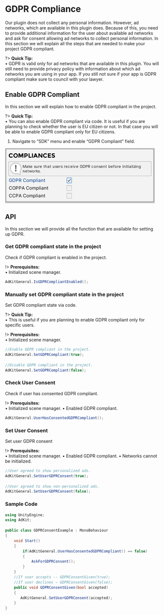 # GDPR Compliance

Our plugin does not collect any personal information. However, ad networks, which are available in this plugin does. Because of this, you need to provide additional information for the user about available ad networks and ask for consent allowing ad networks to collect personal information. In this section we will explain all the steps that are needed to make your project GDPR compliant.  

?> **Quick Tip:**  
•	GDPR is valid only for ad networks that are available in this plugin. You will still need to provide privacy policy with information about which ad networks you are using in your app. If you still not sure if your app is GDPR compliant make sure to council with your lawyer.

## Enable GDPR Compliant

In this section we will explain how to enable GDPR compliant in the project.

?> **Quick Tip:**  
•	You can also enable GDPR compliant via code. It is useful if you are planning to check whether the user is EU citizen or not. In that case you will be able to enable GDPR compliant only for EU citizens. 
 
1.	Navigate to “SDK” menu and enable “GDPR Compliant” field.

![Compliances Section](../images/gdpr/1.png ":size=400 :class=center")

## API

In this section we will provide all the function that are available for setting up GDPR.

### Get GDPR compliant state in the project

Check if GDPR compliant is enabled in the project.

!> **Prerequisites:**  
•	Initialized scene manager.

```csharp
AdKitGeneral.IsGDPRCompliantEnabled();
```

### Manually set GDPR compliant state in the project

Set GDPR compliant state via code.

?> **Quick Tip:**  
•	This is useful if you are planning to enable GDPR compliant only for specific users. 

!> **Prerequisites:**  
•	Initialized scene manager.

```csharp
//Enable GDPR compliant in the project.
AdKitGeneral.SetGDPRCompliant(true);

//Disable GDPR compliant in the project.
AdKitGeneral.SetGDPRCompliant(false);
```

### Check User Consent

Check if user has consented GDPR compliant.

!> **Prerequisites:**  
•	Initialized scene manager.
•	Enabled GDPR compliant.

```csharp
AdKitGeneral.UserHasConsentedGDPRCompliant();
```

### Set  User Consent

Set user GDPR consent

!> **Prerequisites:**  
•	Initialized scene manager.
•	Enabled GDPR compliant.
•	Networks cannot be initialized.


```csharp
//User agreed to show personalized ads.
AdKitGeneral.SetUserGDPRConsent(true);

//User agreed to show non-personalized ads.
AdKitGeneral.SetUserGDPRConsent(false);
```

### Sample Code

```csharp
using UnityEngine;
using AdKit;

public class GDPRConsentExample : MonoBehaviour
{
    void Start()
    {
        if(AdKitGeneral.UserHasConsentedGDPRCompliant() == false)
        {
            AskForGDPRConsent();
        }
    }
    //If user accepts -- GDPRConsentGiven(true);
    //If user declines – GDPRConsentGiven(false);
    public void GDPRConsentGiven(bool accepted)
    {
       AdKitGeneral.SetUserGDPRConsent(accepted); 
    } 
}
```
